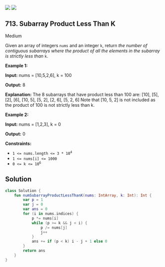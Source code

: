 [![](https://img.shields.io/github/stars/javadev/LeetCode-in-Kotlin?label=Stars&style=flat-square)](https://github.com/javadev/LeetCode-in-Kotlin)
[![](https://img.shields.io/github/forks/javadev/LeetCode-in-Kotlin?label=Fork%20me%20on%20GitHub%20&style=flat-square)](https://github.com/javadev/LeetCode-in-Kotlin/fork)

## 713\. Subarray Product Less Than K

Medium

Given an array of integers `nums` and an integer `k`, return _the number of contiguous subarrays where the product of all the elements in the subarray is strictly less than_ `k`.

**Example 1:**

**Input:** nums = [10,5,2,6], k = 100

**Output:** 8

**Explanation:** The 8 subarrays that have product less than 100 are: [10], [5], [2], [6], [10, 5], [5, 2], [2, 6], [5, 2, 6] Note that [10, 5, 2] is not included as the product of 100 is not strictly less than k.

**Example 2:**

**Input:** nums = [1,2,3], k = 0

**Output:** 0

**Constraints:**

*   <code>1 <= nums.length <= 3 * 10<sup>4</sup></code>
*   `1 <= nums[i] <= 1000`
*   <code>0 <= k <= 10<sup>6</sup></code>

## Solution

```kotlin
class Solution {
    fun numSubarrayProductLessThanK(nums: IntArray, k: Int): Int {
        var p = 1
        var j = 0
        var ans = 0
        for (i in nums.indices) {
            p *= nums[i]
            while (p >= k && j < i) {
                p /= nums[j]
                j++
            }
            ans += if (p < k) i - j + 1 else 0
        }
        return ans
    }
}
```
